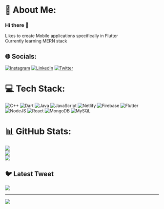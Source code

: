 
# 💫 About Me:
### Hi there 👋
Likes to create Mobile applications specifically in Flutter<br>Currently learning MERN stack


## 🌐 Socials:
[![Instagram](https://img.shields.io/badge/Instagram-%23E4405F.svg?logo=Instagram&logoColor=white)](https://instagram.com/rahulm_14) [![LinkedIn](https://img.shields.io/badge/LinkedIn-%230077B5.svg?logo=linkedin&logoColor=white)](https://linkedin.com/in/rahul-mujumdar-53829518b) [![Twitter](https://img.shields.io/badge/Twitter-%231DA1F2.svg?logo=Twitter&logoColor=white)](https://twitter.com/@rahul_mujumdar) 

# 💻 Tech Stack:
![C++](https://img.shields.io/badge/c++-%2300599C.svg?style=for-the-badge&logo=c%2B%2B&logoColor=white) ![Dart](https://img.shields.io/badge/dart-%230175C2.svg?style=for-the-badge&logo=dart&logoColor=white) ![Java](https://img.shields.io/badge/java-%23ED8B00.svg?style=for-the-badge&logo=java&logoColor=white) ![JavaScript](https://img.shields.io/badge/javascript-%23323330.svg?style=for-the-badge&logo=javascript&logoColor=%23F7DF1E) ![Netlify](https://img.shields.io/badge/netlify-%23000000.svg?style=for-the-badge&logo=netlify&logoColor=#00C7B7) ![Firebase](https://img.shields.io/badge/firebase-%23039BE5.svg?style=for-the-badge&logo=firebase) ![Flutter](https://img.shields.io/badge/Flutter-%2302569B.svg?style=for-the-badge&logo=Flutter&logoColor=white) ![NodeJS](https://img.shields.io/badge/node.js-6DA55F?style=for-the-badge&logo=node.js&logoColor=white) ![React](https://img.shields.io/badge/react-%2320232a.svg?style=for-the-badge&logo=react&logoColor=%2361DAFB) ![MongoDB](https://img.shields.io/badge/MongoDB-%234ea94b.svg?style=for-the-badge&logo=mongodb&logoColor=white) ![MySQL](https://img.shields.io/badge/mysql-%2300f.svg?style=for-the-badge&logo=mysql&logoColor=white)
# 📊 GitHub Stats:
![](https://github-readme-stats.vercel.app/api?username=rahul0714&theme=dark&hide_border=false&include_all_commits=false&count_private=false)<br/>
![](https://github-readme-streak-stats.herokuapp.com/?user=rahul0714&theme=dark&hide_border=false)<br/>
![](https://github-readme-stats.vercel.app/api/top-langs/?username=rahul0714&theme=dark&hide_border=false&include_all_commits=false&count_private=false&layout=compact)

## 🐦 Latest Tweet
[![](https://gtce.itsvg.in/api?username=@rahul_mujumdar)](https://github.com/VishwaGauravIn/github-twitter-card-embed)

---
[![](https://visitcount.itsvg.in/api?id=rahul0714&icon=2&color=0)](https://visitcount.itsvg.in)

<!-- Proudly created with GPRM ( https://gprm.itsvg.in ) -->

